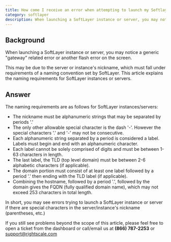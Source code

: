 ```yaml
---
title: How come I receive an error when attempting to launch my Softlayer server or instance?
category: softlayer
description: When launching a SoftLayer instance or server, you may notice a generic "gateway" related error or another flash error on the screen.
---
```


## Background

When launching a SoftLayer instance or server, you may notice a generic "gateway" related error or another flash error on the screen.

This may be due to the server or instance's nickname, which must fall under requirements of a naming convention set by SoftLayer. This article explains the naming requirements for SoftLayer instances or servers.

## Answer

The naming requirements are as follows for SoftLayer instances/servers:

* The nickname must be alphanumeric strings that may be separated by periods '.'
* The only other allowable special character is the dash '-'. However the special characters '.' and '-' may not be consecutive.
* Each alphanumeric string separated by a period is considered a label. Labels must begin and end with an alphanumeric character.
* Each label cannot be solely comprised of digits and must be between 1-63 characters in length.
* The last label, the TLD (top level domain) must be between 2-6 alphabetic characters (if applicable).
* The domain portion must consist of at least one label followed by a period '.' then ending with the TLD label (if applicable).
* Combining the hostname, followed by a period '.', followed by the domain gives the FQDN (fully qualified domain name), which may not exceed 253 characters in total length.


In short, you may see errors trying to launch a SoftLayer instance or server if there are special characters in the server/instance's nickname (parentheses, etc.)

If you still see problems beyond the scope of this article, please feel free to open a ticket from the dashboard or call/email us at **(866) 787-2253** or [support@rightscale.com](mailto:support@rightscale.com)
